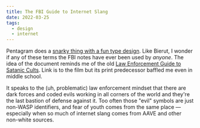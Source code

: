 ```yaml
---
title: The FBI Guide to Internet Slang
date: 2022-03-25
tags:
  - design
  - internet
---
```






Pentagram does a [snarky thing with a fun type design](https://www.itsnicethat.com/news/pentagram-the-fbi-guide-to-internet-slang-graphic-design-100322). Like Bierut, I wonder if any of these terms the FBI notes have ever been used by *anyone*. The idea of the document reminds me of the old [Law Enforcement Guide to Satanic Cults](https://archive.org/details/LawEnforcementGuideToSatanicCults1994VHSOccultHilarity). Link is to the film but its print predecessor baffled me even in middle school.

It speaks to the (uh, problematic) law enforcement mindset that there are dark forces and coded evils working in all corners of the world and they're the last bastion of defense against it. Too often those "evil" symbols are just non-WASP identifiers, and fear of youth comes from the same place — especially when so much of internet slang comes from AAVE and other non-white sources.
